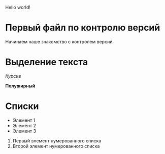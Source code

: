 Hello world!

# Первый файл по контролю версий

Начинаем наше знакомство с контролем версий.

# Выделение текста

*Курсив*

**Полужирный**

# Списки

* Элемент 1
* Элемент 2
* Элемент 3

1. Первый элемент нумерованного списка
2. Второй элемент нумерованного списка
